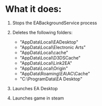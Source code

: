 # What it does:

1. Stops the EABackgroundService process

2. Deletes the following folders:
   - "AppData\Local\EADesktop"
   - "AppData\Local\Electronic Arts"
   - "AppData\Local\cache"
   - "AppData\Local\D3DSCache"
   - "AppData\Local\Link2EA"
   - "AppData\Local\Origin"
   - "AppData\Roaming\EA\AC\Cache"
   - "C:\ProgramData\EA Desktop"

3. Launches EA Desktop
4. Launches game in steam